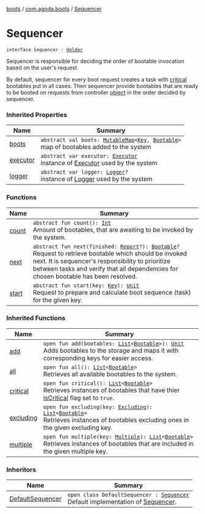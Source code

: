 [boots](../../index.md) / [com.agoda.boots](../index.md) / [Sequencer](./index.md)

# Sequencer

`interface Sequencer : `[`Holder`](../-holder/index.md)

Sequencer is responsible for deciding the order of bootable invocation based on the
user's request.

By default, sequencer for every boot request creates a task with [critical](../-bootable/is-critical.md) bootables
put in all cases. Then sequencer provide bootables that are ready to be booted on requests from controller
[object](../-boots/index.md) in the order decided by sequencer.

### Inherited Properties

| Name | Summary |
|---|---|
| [boots](../-holder/boots.md) | `abstract val boots: `[`MutableMap`](https://kotlinlang.org/api/latest/jvm/stdlib/kotlin.collections/-mutable-map/index.html)`<`[`Key`](../-key/index.md)`, `[`Bootable`](../-bootable/index.md)`>`<br>map of bootables added to the system |
| [executor](../-holder/executor.md) | `abstract var executor: `[`Executor`](../-executor/index.md)<br>instance of [Executor](../-executor/index.md) used by the system |
| [logger](../-holder/logger.md) | `abstract var logger: `[`Logger`](../-logger/index.md)`?`<br>instance of [Logger](../-logger/index.md) used by the system |

### Functions

| Name | Summary |
|---|---|
| [count](count.md) | `abstract fun count(): `[`Int`](https://kotlinlang.org/api/latest/jvm/stdlib/kotlin/-int/index.html)<br>Amount of bootables, that are awaiting to be invoked by the system. |
| [next](next.md) | `abstract fun next(finished: `[`Report`](../-report/index.md)`?): `[`Bootable`](../-bootable/index.md)`?`<br>Request to retrieve bootable which should be invoked next. It is sequencer's responsibility to prioritize between tasks and verify that all dependencies for chosen bootable has been resolved. |
| [start](start.md) | `abstract fun start(key: `[`Key`](../-key/index.md)`): `[`Unit`](https://kotlinlang.org/api/latest/jvm/stdlib/kotlin/-unit/index.html)<br>Request to prepare and calculate boot sequence (task) for the given key. |

### Inherited Functions

| Name | Summary |
|---|---|
| [add](../-holder/add.md) | `open fun add(bootables: `[`List`](https://kotlinlang.org/api/latest/jvm/stdlib/kotlin.collections/-list/index.html)`<`[`Bootable`](../-bootable/index.md)`>): `[`Unit`](https://kotlinlang.org/api/latest/jvm/stdlib/kotlin/-unit/index.html)<br>Adds bootables to the storage and maps it with corresponding keys for easier access. |
| [all](../-holder/all.md) | `open fun all(): `[`List`](https://kotlinlang.org/api/latest/jvm/stdlib/kotlin.collections/-list/index.html)`<`[`Bootable`](../-bootable/index.md)`>`<br>Retrieves all available bootables to the system. |
| [critical](../-holder/critical.md) | `open fun critical(): `[`List`](https://kotlinlang.org/api/latest/jvm/stdlib/kotlin.collections/-list/index.html)`<`[`Bootable`](../-bootable/index.md)`>`<br>Retrieves instances of bootables that have thier [isCritical](../-bootable/is-critical.md) flag set to `true`. |
| [excluding](../-holder/excluding.md) | `open fun excluding(key: `[`Excluding`](../-key/-excluding/index.md)`): `[`List`](https://kotlinlang.org/api/latest/jvm/stdlib/kotlin.collections/-list/index.html)`<`[`Bootable`](../-bootable/index.md)`>`<br>Retrieves instances of bootables excluding ones in the given excluding key. |
| [multiple](../-holder/multiple.md) | `open fun multiple(key: `[`Multiple`](../-key/-multiple/index.md)`): `[`List`](https://kotlinlang.org/api/latest/jvm/stdlib/kotlin.collections/-list/index.html)`<`[`Bootable`](../-bootable/index.md)`>`<br>Retrieves instances of bootables that are included in the given multiple key. |

### Inheritors

| Name | Summary |
|---|---|
| [DefaultSequencer](../../com.agoda.boots.impl/-default-sequencer/index.md) | `open class DefaultSequencer : `[`Sequencer`](./index.md)<br>Default implementation of [Sequencer](./index.md). |
